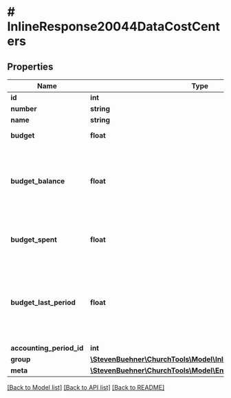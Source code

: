 # # InlineResponse20044DataCostCenters

## Properties

Name | Type | Description | Notes
------------ | ------------- | ------------- | -------------
**id** | **int** |  | [optional]
**number** | **string** |  | [optional]
**name** | **string** |  | [optional]
**budget** | **float** | Budget is in cent. | [optional]
**budget_balance** | **float** | Remaining amount. (Budget - Cost Center Expenses). Budget balance is in cent. | [optional]
**budget_spent** | **float** | Cost Center Expences. (Outcome - Income). In cent | [optional]
**budget_last_period** | **float** | Budget for the cost center with the same number in the previous accounting period. | [optional]
**accounting_period_id** | **int** |  | [optional]
**group** | [**\StevenBuehner\ChurchTools\Model\InlineResponse20016Group**](InlineResponse20016Group.md) |  | [optional]
**meta** | [**\StevenBuehner\ChurchTools\Model\EntityMetaData**](EntityMetaData.md) |  | [optional]

[[Back to Model list]](../../README.md#models) [[Back to API list]](../../README.md#endpoints) [[Back to README]](../../README.md)
